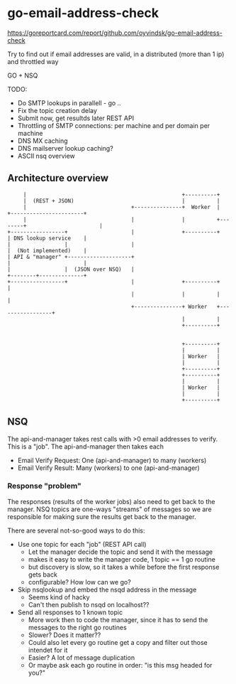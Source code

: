 # go-email-address-check

https://goreportcard.com/report/github.com/oyvindsk/go-email-address-check

Try to find out if email addresses are valid, in a distributed (more than 1 ip) and throttled way

GO + NSQ

TODO:
 - Do SMTP lookups in parallell - go ..
 - Fix the topic creation delay
 - Submit now, get resultds later REST API
 - Throttling of SMTP connections: per machine and per domain per machine
 - DNS MX caching
 - DNS mailserver lookup caching?
 - ASCII nsq overview


## Architecture overview

         |                                                 +----------+
         |  (REST + JSON)                                  |          |
         |                                 +---------------+  Worker  |        +-----------------------+
         |                                 |               |          +--------+                       |
    +-----------------+                    |               +----------+        | DNS lookup service    |
    |                 |                    |                                   |  (Not implemented)    |
    | API & "manager" +--------------------+                                   |                       |
    |                 |  (JSON over NSQ)   |                                   +--------+--------------+
    +-----------------+                    |               +----------+                 |
                                           |               |          |                 |
                                           +---------------+ Worker   +-----------------+
                                                           |          |
                                                           +----------+


                                                           +----------+
                                                           |          |
                                                           | Worker   |
                                                           |          |
                                                           +----------+
                                                           +----------+
                                                           |          |
                                                           | Worker   |
                                                           |          |
                                                           +----------+


## NSQ
The api-and-manager takes rest calls with >0 email addresses to verify. This is a "job".
The api-and-manager then takes each
 - Email Verify Request: One (api-and-manager) to many (workers)
 - Email Verify Result: Many (workers) to one (api-and-manager)

### Response "problem"
The responses (results of the worker jobs) also need to get back to the manager.
NSQ topics are one-ways "streams" of messages so we are responsible for making sure the results get back to the manager.

There are several not-so-good ways to do this:
- Use one topic for each "job" (REST API call)
    - Let the manager decide the topic and send it with the message
    - makes it easy to write the manager code, 1 topic == 1 go routine
    - but discovery is slow, so it takes a while before the first response gets back
    - configurable? How low can we go?
- Skip nsqlookup and embed the nsqd address in the message
    - Seems kind of hacky
    - Can't then publish to nsqd on localhost??
- Send all responses to 1 known topic
    - More work then to code the manager, since it has to send the messages to the right go routines
    - Slower? Does it matter??
    - Could also let every go routine get a copy and filter out those intendet for it
    - Easier? A lot of message duplication
    - Or maybe ask each go routine in order: "is this msg headed for you?"
